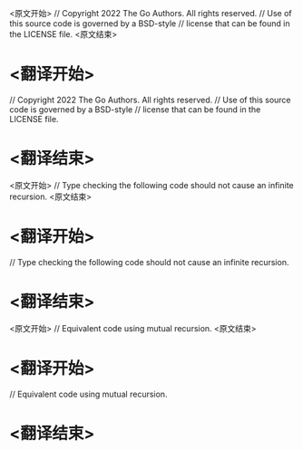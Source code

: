 
<原文开始>
// Copyright 2022 The Go Authors. All rights reserved.
// Use of this source code is governed by a BSD-style
// license that can be found in the LICENSE file.
<原文结束>

# <翻译开始>
// Copyright 2022 The Go Authors. All rights reserved.
// Use of this source code is governed by a BSD-style
// license that can be found in the LICENSE file.
# <翻译结束>


<原文开始>
// Type checking the following code should not cause an infinite recursion.
<原文结束>

# <翻译开始>
// Type checking the following code should not cause an infinite recursion.
# <翻译结束>


<原文开始>
// Equivalent code using mutual recursion.
<原文结束>

# <翻译开始>
// Equivalent code using mutual recursion.
# <翻译结束>

